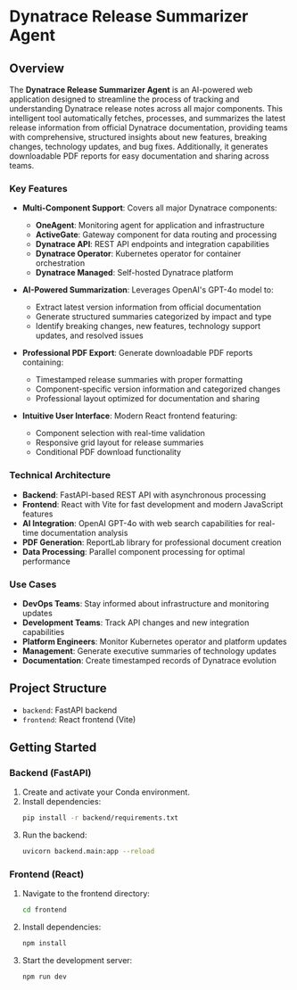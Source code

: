 # Dynatrace Release Summarizer Agent

## Overview

The **Dynatrace Release Summarizer Agent** is an AI-powered web application designed to streamline the process of tracking and understanding Dynatrace release notes across all major components. This intelligent tool automatically fetches, processes, and summarizes the latest release information from official Dynatrace documentation, providing teams with comprehensive, structured insights about new features, breaking changes, technology updates, and bug fixes. Additionally, it generates downloadable PDF reports for easy documentation and sharing across teams.

### Key Features

- **Multi-Component Support**: Covers all major Dynatrace components:
  - **OneAgent**: Monitoring agent for application and infrastructure
  - **ActiveGate**: Gateway component for data routing and processing
  - **Dynatrace API**: REST API endpoints and integration capabilities
  - **Dynatrace Operator**: Kubernetes operator for container orchestration
  - **Dynatrace Managed**: Self-hosted Dynatrace platform

- **AI-Powered Summarization**: Leverages OpenAI's GPT-4o model to:
  - Extract latest version information from official documentation
  - Generate structured summaries categorized by impact and type
  - Identify breaking changes, new features, technology support updates, and resolved issues

- **Professional PDF Export**: Generate downloadable PDF reports containing:
  - Timestamped release summaries with proper formatting
  - Component-specific version information and categorized changes
  - Professional layout optimized for documentation and sharing

- **Intuitive User Interface**: Modern React frontend featuring:
  - Component selection with real-time validation
  - Responsive grid layout for release summaries
  - Conditional PDF download functionality

### Technical Architecture

- **Backend**: FastAPI-based REST API with asynchronous processing
- **Frontend**: React with Vite for fast development and modern JavaScript features
- **AI Integration**: OpenAI GPT-4o with web search capabilities for real-time documentation analysis
- **PDF Generation**: ReportLab library for professional document creation
- **Data Processing**: Parallel component processing for optimal performance

### Use Cases

- **DevOps Teams**: Stay informed about infrastructure and monitoring updates
- **Development Teams**: Track API changes and new integration capabilities
- **Platform Engineers**: Monitor Kubernetes operator and platform updates
- **Management**: Generate executive summaries of technology updates
- **Documentation**: Create timestamped records of Dynatrace evolution

## Project Structure
- `backend`: FastAPI backend
- `frontend`: React frontend (Vite)

## Getting Started

### Backend (FastAPI)
1. Create and activate your Conda environment.
2. Install dependencies:
   ```sh
   pip install -r backend/requirements.txt
   ```
3. Run the backend:
   ```sh
   uvicorn backend.main:app --reload
   ```

### Frontend (React)
1. Navigate to the frontend directory:
   ```sh
   cd frontend
   ```
2. Install dependencies:
   ```sh
   npm install
   ```
3. Start the development server:
   ```sh
   npm run dev
   ```
